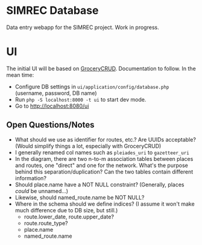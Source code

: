 # SIMREC Database

Data entry webapp for the SIMREC project. Work in progress.

# UI

The initial UI will be based on [GroceryCRUD](https://www.grocerycrud.com/). Documentation
to follow. In the mean time:

- Configure DB settings in `ui/application/config/database.php` (username, password, DB name)
- Run `php -S localhost:8000 -t ui` to start dev mode.
- Go to [http://localhost:8080/ui](http://localhost:8080/ui)

## Open Questions/Notes

- What should we use as identifier for routes, etc.? Are UUIDs acceptable? (Would simplify things a lot, especially
  with GroceryCRUD)
- I generally renamed col names such as `pleiades_uri` to `gazetteer_uri`
- In the diagram, there are two n-to-m association tables between places and routes, one "direct" and one for the 
  network. What's the purpose behind this separation/duplication? Can the two tables contain different information?
- Should place.name have a NOT NULL constraint? (Generally, places _could_ be unnamed...)
- Likewise, should named_route.name be NOT NULL?
- Where in the schema should we define indices? (I assume it won't make much difference due to DB size, but still.)
  - route.lower_date, route.upper_date?
  - route.route_type?
  - place.name
  - named_route.name